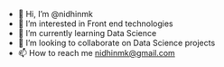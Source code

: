 - 👋 Hi, I’m @nidhinmk
- 👀 I’m interested in Front end technologies
- 🌱 I’m currently learning Data Science 
- 💞️ I’m looking to collaborate on Data Science projects
- 📫 How to reach me nidhinmk@gmail.com


